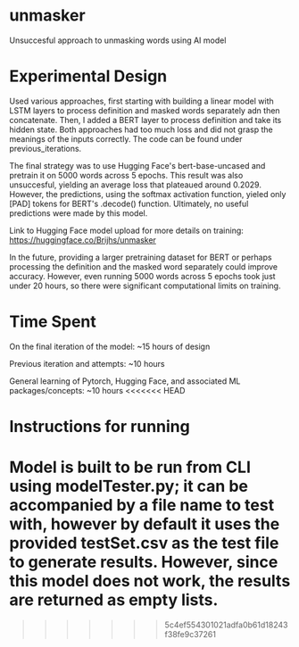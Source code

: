 # unmasker
Unsuccesful approach to unmasking words using AI model

# Experimental Design 
Used various approaches, first starting with building a linear model with LSTM layers to process definition and masked words separately adn then concatenate. Then, I added a BERT layer to process definition and take its hidden state. Both approaches had too much loss and did not grasp the meanings of the inputs correctly. The code can be found under previous_iterations. 

The final strategy was to use Hugging Face's bert-base-uncased and pretrain it on 5000 words across 5 epochs. This result was also unsuccesful, yielding an average loss that plateaued around 0.2029. However, the predictions, using the softmax activation function, yieled only [PAD] tokens for BERT's .decode() function. Ultimately, no useful predictions were made by this model. 

Link to Hugging Face model upload for more details on training: https://huggingface.co/Brijhs/unmasker

In the future, providing a larger pretraining dataset for BERT or perhaps processing the definition and the masked word separately could improve accuracy. However, even running 5000 words across 5 epochs took just under 20 hours, so there were significant computational limits on training.
# Time Spent
On the final iteration of the model: ~15 hours of design

Previous iteration and attempts: ~10 hours

General learning of Pytorch, Hugging Face, and associated ML packages/concepts: ~10 hours
<<<<<<< HEAD

# Instructions for running
Model is built to be run from CLI using modelTester.py; it can be accompanied by a file name to test with, however by default it uses the provided testSet.csv as the test file to generate results. However, since this model does not work, the results are returned as empty lists. 
=======
>>>>>>> 5c4ef554301021adfa0b61d18243f38fe9c37261
